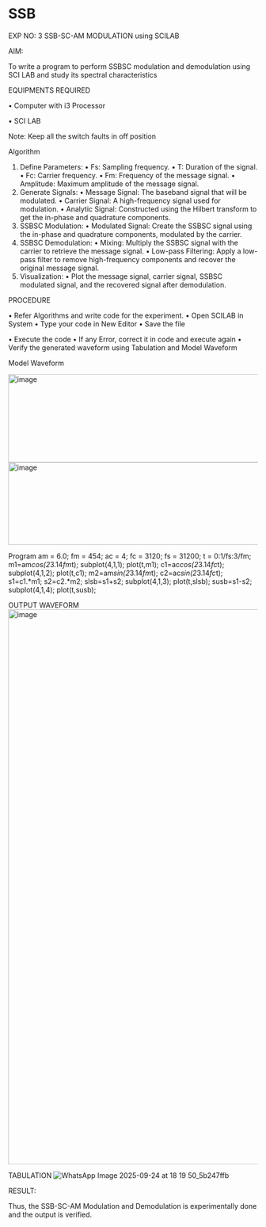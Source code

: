 # SSB

EXP NO: 3	SSB-SC-AM MODULATION using SCILAB

AIM:

To write a program to perform SSBSC modulation and demodulation using SCI LAB and study its spectral characteristics

EQUIPMENTS REQUIRED

•	Computer with i3 Processor

•	SCI LAB

Note: Keep all the switch faults in off position


Algorithm
1.	Define Parameters:
•	Fs: Sampling frequency.
•	T: Duration of the signal.
•	Fc: Carrier frequency.
•	Fm: Frequency of the message signal.
•	Amplitude: Maximum amplitude of the message signal.
2.	Generate Signals:
•	Message Signal: The baseband signal that will be modulated.
•	Carrier Signal: A high-frequency signal used for modulation.
•	Analytic Signal: Constructed using the Hilbert transform to get the in-phase and quadrature components.
3.	SSBSC Modulation:
•	Modulated Signal: Create the SSBSC signal using the in-phase and quadrature components, modulated by the carrier.
4.	SSBSC Demodulation:
•	Mixing: Multiply the SSBSC signal with the carrier to retrieve the message signal.
•	Low-pass Filtering: Apply a low-pass filter to remove high-frequency components and recover the original message signal.
5.	Visualization:
•	Plot the message signal, carrier signal, SSBSC modulated signal, and the recovered signal after demodulation.


PROCEDURE

•	Refer Algorithms and write code for the experiment.
•	Open SCILAB in System
•	Type your code in New Editor
•	Save the file
 
•	Execute the code
•	If any Error, correct it in code and execute again
•	Verify the generated waveform using Tabulation and Model Waveform

Model Waveform

<img width="704" height="178" alt="image" src="https://github.com/user-attachments/assets/32ee29b3-0d95-4192-9762-972d50c05c90" />
<img width="706" height="167" alt="image" src="https://github.com/user-attachments/assets/bff0d8fd-d679-444e-af37-0b34585853c1" />

Program
am = 6.0;
fm = 454;
ac = 4;
fc = 3120;
fs = 31200;
t = 0:1/fs:3/fm;
m1=am*cos(2*3.14*fm*t);
subplot(4,1,1);
plot(t,m1);
c1=ac*cos(2*3.14*fc*t);
subplot(4,1,2);
plot(t,c1);
m2=am*sin(2*3.14*fm*t);
c2=ac*sin(2*3.14*fc*t);
s1=c1.*m1;
s2=c2.*m2;
slsb=s1+s2;
subplot(4,1,3);
plot(t,slsb);
susb=s1-s2;
subplot(4,1,4);
plot(t,susb);


OUTPUT WAVEFORM
<img width="1918" height="1121" alt="image" src="https://github.com/user-attachments/assets/2f8aeb35-8002-49e8-adad-d17bd8461917" />



TABULATION
![WhatsApp Image 2025-09-24 at 18 19 50_5b247ffb](https://github.com/user-attachments/assets/f669e215-726a-40e8-9b58-9371e38fe80a)










RESULT:

Thus, the SSB-SC-AM Modulation and Demodulation is experimentally done and the output is verified.





